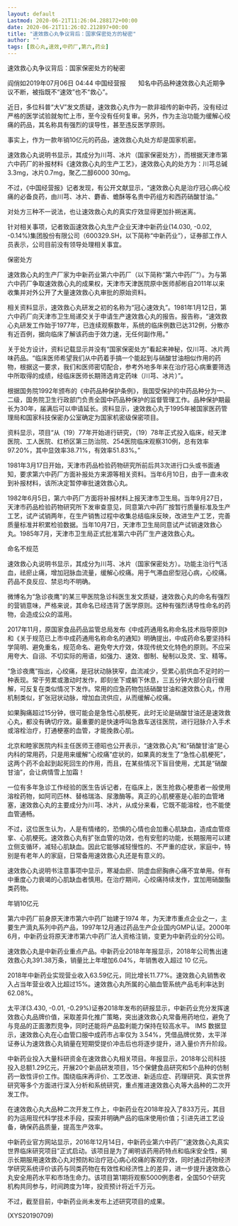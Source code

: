 ```yaml
---
layout: default
Lastmod: 2020-06-21T11:26:04.288172+00:00
date: 2020-06-21T11:26:02.212897+00:00
title: "速效救心丸争议背后：国家保密处方的秘密"
author: ""
tags: [救心丸,速效,中药厂,第六,药业]
---
```


速效救心丸争议背后：国家保密处方的秘密

阎俏如2019年07月06日 04:44 中国经营报　　知名中药品种速效救心丸近期争议不断，被指既不“速效”也不“救心”。

近日，多位科普“大V”发文质疑，速效救心丸作为一款非祖传的新中药，没有经过严格的医学试验就匆忙上市，至今没有任何复审。另外，作为主治功能为缓解心绞痛的药品，其名称具有强烈的误导性，甚至违反医学原则。

事实上，作为一款年销10亿元的药品，速效救心丸处方却是国家机密。

速效救心丸说明书显示，其成分为川芎、冰片（国家保密处方），而根据天津市第六中药厂的补报材料《速效救心丸的生产工艺》，速效救心丸的处方为：川芎总碱3.3mg，冰片0.7mg，聚乙二醇6000 30mg。

不过，《中国经营报》记者发现，有公开文献显示，“速效救心丸是治疗冠心病心绞痛的必备良药，由川芎、冰片、麝香、蟾酥等名贵中药组方和西药硝酸甘油。”

对处方三种不一说法，也让速效救心丸的真实疗效显得更加扑朔迷离。

针对相关事项，记者致函速效救心丸生产企业天津中新药业(14.030, -0.02, -0.14%)集团股份有限公司（600329.SH，以下简称“中新药业”），证券部工作人员表示，公司目前没有领导处理相关事宜。

保密处方

速效救心丸的生产厂家为中新药业第六中药厂（以下简称“第六中药厂”）。为与第六中药厂争取速效救心丸的成果权，天津市天津医院原中医师郝彬自2011年以来收集并对外公开了大量速效救心丸审批的原始资料。

相关资料显示，速效救心丸研发之初的名称为“冠心速效丸”。1981年1月12日，第六中药厂向天津市卫生局递交关于申请生产速效救心丸的报告。报告称，“速效救心丸研发工作始于1977年，已连续观察数年，系统的临床例数已达312例，分散亦有近百例，据向临床了解该药由于效力速，无任何副作用。”

关于处方设计，资料记载显示并没有“国家保密处方”看起来神秘，仅川芎、冰片两味药品。“临床医师希望我们从中药着手搞一个能起到与硝酸甘油相似作用的药物，根据这一要求，我们和医师密切配合，参考外地多年来在治疗冠心病重要筛选中所取得的成绩，经临床医师长期筛选肯定药味（川芎、冰片）”。

根据国务院1992年颁布的《中药品种保护条例》，我国受保护的中药品种分为一、二级，国务院卫生行政部门负责全国中药品种保护的监督管理工作。品种保护期最长为30年，届满后可以申请延长。资料显示，速效救心丸于1995年被国家医药管理局和国家科技保密办公室确定为国家机密级保密项目。

资料显示，项目“从（19）77年开始进行研究，（19）78年正式投入临床，经天津医院、工人医院、红桥区第三防治院、254医院临床观察310例，总有效率97.20%，其中显效率38.71%，有效率51.83%。”

1981年3月17日开始，天津市药品检验药物研究所前后共3次进行口头或书面通知，要求第六中药厂方面补报处方来源等相关资料。当年6月10日，由于一直未收到补报材料，该所决定暂停审批速效救心丸。

1982年6月5日，第六中药厂方面将补报材料上报天津市卫生局。当年9月27日，天津市药品检验药物研究所下发审查意见，同意第六中药厂按暂行质量标准及生产工艺，试产试销两年，在生产销售过程中收集总结临床反映，改进生产工艺，完善质量标准并积累检验数据。当年10月7日，天津市卫生局同意试产试销速效救心丸。1985年7月，天津市卫生局正式批准第六中药厂生产速效救心丸。

命名不规范

速效救心丸说明书显示，其成分为川芎、冰片（国家保密处方）。功能主治行气活血，祛瘀止痛，增加冠脉血流量，缓解心绞痛。用于气滞血瘀型冠心病，心绞痛。药品不良反应、禁忌均不明确。

微博名为“急诊夜鹰”的某三甲医院急诊科医生发文质疑，速效救心丸的命名有强烈的营销意味，严格来说，其命名已经违背了医学原则。这种有强烈诱导性命名的药物，会造成公众的滥用。

2017年11月，原国家食品药品监管总局发布《中成药通用名称命名技术指导原则》和《关于规范已上市中成药通用名称命名的通知》明确提出，中成药命名要坚持科学简明、避免重名，规范命名、避免夸大疗效，体现传统文化特色的原则。不应采用夸大、自诩、不切实际的用语，如强力、速效、御制、秘制以及灵、宝、精等。

“急诊夜鹰”指出，心绞痛，是冠状动脉狭窄，血流减少，受累心肌供血不足时的一种表现。常于劳累或激动时发作，即刻坐下或躺下休息，三五分钟大部分自行缓解，可反复在类似情况下发作。常用的应急药物包括硝酸甘油和速效救心丸，作用机制类似，扩张冠状动脉，增加血流供应，从而缓解心绞痛。

如果胸痛超过15分钟，很可能会是急性心肌梗死，此时无论是硝酸甘油还是速效救心丸，都没有确切疗效。最重要的是快速呼叫急救车送往医院，进行冠脉介入手术或溶栓治疗，打通梗塞的血管，才能挽救心肌。

北京和睦家医院内科主任医师王德昭也公开表示，“速效救心丸”和“硝酸甘油”是心内科的常用药，只是用来缓解“心绞痛”症状的，如果真的发生了“急性心肌梗死”，这两个药不会起到起死回生的作用，而且，在某些情况下盲目使用，尤其是“硝酸甘油”，会让病情雪上加霜！

一位有多年急诊工作经验的医生告诉记者，在临床上，医生抢救心梗患者一般使用溶栓药物，如阿司匹林、替格瑞洛、尿激酶等。真正的心肌梗塞是心脏的血管堵塞，速效救心丸的主要成分为川芎、冰片，从成分来看，它既不能溶栓，也不能使血管通畅。

不过，这位医生认为，人是有情绪的，恐惧的心情也会加重心肌缺血，造成血管痉挛、心肌梗死。速效救心丸有扩张血管的功效，也有安慰的功能，长期服用可以建立侧支循环，减轻心肌缺血。因此它能够减轻慢性的、不严重的症状，家庭中，特别是有老年人的家庭，日常备用速效救心丸还是有意义的。

速效救心丸说明书注意事项中显示，寒凝血瘀、阴虚血瘀胸痹心痛不宜单用。伴有中重度心力衰竭的心肌缺血者慎用。在治疗期间，心绞痛持续发作，宜加用硝酸酯类药物。

年销10亿元

第六中药厂前身原天津市第六中药厂始建于1974 年，为天津市重点企业之一，主要生产滴丸系列中药产品，1997年12月通过药品生产企业国内GMP认证。2000年6月，中新药业将原天津市第六中药厂法人资格注销，变更为中新药业的分公司。

速效救心丸是中新药业重点产品。中新药业2018年年报显示，2018年公司售出速效救心丸391.38万条，销量比上年增加6.04%，年销售收入超过 10 亿元。

2018年中新药业实现营业收入63.59亿元，同比增长11.77%。速效救心丸销售收入占当年营业收入比超过15%。速效救心丸所属的心脑血管系统产品毛利率达到62.08%。

太平洋(3.430, -0.01, -0.29%)证券2018年发布的研报显示，中新药业充分发挥速效救心丸品牌价值，采取差异化推广策略，突出速效救心丸常备用药地位，避免了与竞品的正面激烈竞争，同时还能将产品盈利能力保持在较高水平。 IMS 数据显示，速效救心丸在心血管口服中成药市占率仅为 3.54%，凭借品牌优势，太平洋证券认为速效救心丸销量在短期受提价冲击后也将逐步提升，进入量价齐升阶段。

中新药业投入大量科研资金在速效救心丸相关项目。年报显示，2018年公司科技投入总额1.29亿元，开展20个新品研发项目，15个保健食品研究和5个品种的仿制药一致性评价工作。围绕临床再评价、工艺改进、新适应症、药理研究、真实世界研究等多个方面进行深入分析和系统研究，重点推进速效救心丸等大品种的二次开发工作。

在速效救心丸大品种二次开发工作上，中新药业在2018年投入了833万元，其目的为运用现代科学技术手段，探索并明确产品的临床使用价值；引进先进工艺设备，确保药品质量，提高生产效率。

中新药业官方网站显示，2016年12月14日，中新药业第六中药厂“速效救心丸真实世界临床研究项目”正式启动。该项目是为了阐明该药用药特点和临床安全性，揭示长期服用速效救心丸对预防和治疗冠心病心绞痛的客观疗效，同时通过药物经济学研究系统评价该药与同类药物在有效性和经济性上的差异，进一步提升速效救心丸安全用药水平和市场生命力。该项目第1期将观察5000例患者，全国50个研究机构共同参与，时间跨度为1年，投资预计将近千万元。

不过，截至目前，中新药业尚未发布上述研究项目的成果。

(XYS20190709)

